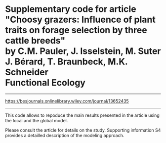 # Supplementary code for article <br />"Choosy grazers: Influence of plant traits on forage selection by three cattle breeds" <br />by C.M. Pauler, J. Isselstein, M. Suter J. Bérard, T. Braunbeck, M.K. Schneider <br />Functional Ecology
***
https://besjournals.onlinelibrary.wiley.com/journal/13652435
***
This code allows to repoduce the main results presented in the article using the local and the global model. 

Please consult the article for details on the study. Supporting information S4 provides a detailled description of the modeling approach.

